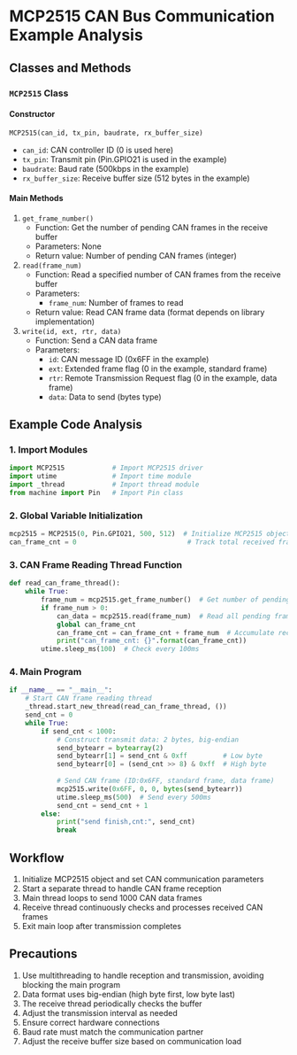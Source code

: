 # MCP2515 CAN Bus Communication Example Analysis

## Classes and Methods

### `MCP2515` Class

#### Constructor

```python
MCP2515(can_id, tx_pin, baudrate, rx_buffer_size)
```

- `can_id`: CAN controller ID (0 is used here)
- `tx_pin`: Transmit pin (Pin.GPIO21 is used in the example)
- `baudrate`: Baud rate (500kbps in the example)
- `rx_buffer_size`: Receive buffer size (512 bytes in the example)

#### Main Methods

1. `get_frame_number()`
   - Function: Get the number of pending CAN frames in the receive buffer
   - Parameters: None
   - Return value: Number of pending CAN frames (integer)
2. `read(frame_num)`
   - Function: Read a specified number of CAN frames from the receive buffer
   - Parameters:
     - `frame_num`: Number of frames to read
   - Return value: Read CAN frame data (format depends on library implementation)
3. `write(id, ext, rtr, data)`
   - Function: Send a CAN data frame
   - Parameters:
     - `id`: CAN message ID (0x6FF in the example)
     - `ext`: Extended frame flag (0 in the example, standard frame)
     - `rtr`: Remote Transmission Request flag (0 in the example, data frame)
     - `data`: Data to send (bytes type)

## Example Code Analysis

### 1. Import Modules

```python
import MCP2515            # Import MCP2515 driver
import utime              # Import time module
import _thread            # Import thread module
from machine import Pin   # Import Pin class
```

### 2. Global Variable Initialization

```python
mcp2515 = MCP2515(0, Pin.GPIO21, 500, 512)  # Initialize MCP2515 object
can_frame_cnt = 0                            # Track total received frames
```

### 3. CAN Frame Reading Thread Function

```python
def read_can_frame_thread():
    while True:
        frame_num = mcp2515.get_frame_number()  # Get number of pending frames
        if frame_num > 0:
            can_data = mcp2515.read(frame_num)  # Read all pending frames
            global can_frame_cnt
            can_frame_cnt = can_frame_cnt + frame_num  # Accumulate received frames
            print("can_frame_cnt: {}".format(can_frame_cnt))
        utime.sleep_ms(100)  # Check every 100ms
```

### 4. Main Program

```python
if __name__ == "__main__":
    # Start CAN frame reading thread
    _thread.start_new_thread(read_can_frame_thread, ())
    send_cnt = 0
    while True:
        if send_cnt < 1000:
            # Construct transmit data: 2 bytes, big-endian
            send_bytearr = bytearray(2)
            send_bytearr[1] = send_cnt & 0xff         # Low byte
            send_bytearr[0] = (send_cnt >> 8) & 0xff  # High byte
            
            # Send CAN frame (ID:0x6FF, standard frame, data frame)
            mcp2515.write(0x6FF, 0, 0, bytes(send_bytearr))
            utime.sleep_ms(500)  # Send every 500ms
            send_cnt = send_cnt + 1
        else:
            print("send finish,cnt:", send_cnt)
            break
```

## Workflow

1. Initialize MCP2515 object and set CAN communication parameters
2. Start a separate thread to handle CAN frame reception
3. Main thread loops to send 1000 CAN data frames
4. Receive thread continuously checks and processes received CAN frames
5. Exit main loop after transmission completes

## Precautions

1. Use multithreading to handle reception and transmission, avoiding blocking the main program
2. Data format uses big-endian (high byte first, low byte last)
3. The receive thread periodically checks the buffer
4. Adjust the transmission interval as needed
5. Ensure correct hardware connections
6. Baud rate must match the communication partner
7. Adjust the receive buffer size based on communication load